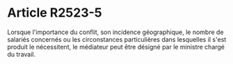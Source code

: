 # Article R2523-5

  
Lorsque l'importance du conflit, son incidence géographique, le nombre de salariés concernés ou les circonstances particulières dans lesquelles il s'est produit le nécessitent, le médiateur peut être désigné par le ministre chargé du travail.